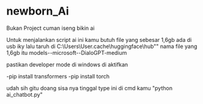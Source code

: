 # newborn_Ai
Bukan Project cuman iseng bikin ai 


Untuk menjalankan script ai ini kamu butuh file yang sebesar 1,6gb ada di usb iky lalu taruh di C:\Users\User\.cache\huggingface\hub\""
nama file yang 1,6gb itu models--microsoft--DialoGPT-medium
 
pastikan developer mode di windows di aktifkan

-pip install transformers
-pip install torch

udah sih gitu doang sisa nya tinggal type ini di cmd kamu "python ai_chatbot.py"
